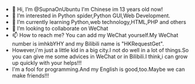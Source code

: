 - 👋 Hi, I’m @SupnaOnUbuntu I'm Chinese im 13 years old now!
- 👀 I’m interested in Python spider,Python GUI,Web Development.
- 🌱 I’m currently learning Python,web technology,HTML,PHP and others
- 💞️ I’m looking to collaborate on WeChat
- 📫 How to reach me? You can add my WeChat yourself.My WeChat number is imhkbYHY and my Bilibili name is "HKRequestGet".
- However,i'm just a little kid in a big city.I not do well in a lot of things.So you can give me some advices in WeChat or in Bilibili.I think,i can grow up quickly with your helps!!!
- I'm a fool for programming.And my English is good,too.Maybe we can make friends!!!

<!---
SupnaOnUbuntu/SupnaOnUbuntu is a ✨ special ✨ repository because its `README.md` (this file) appears on your GitHub profile.
You can click the Preview link to take a look at your changes.
--->
